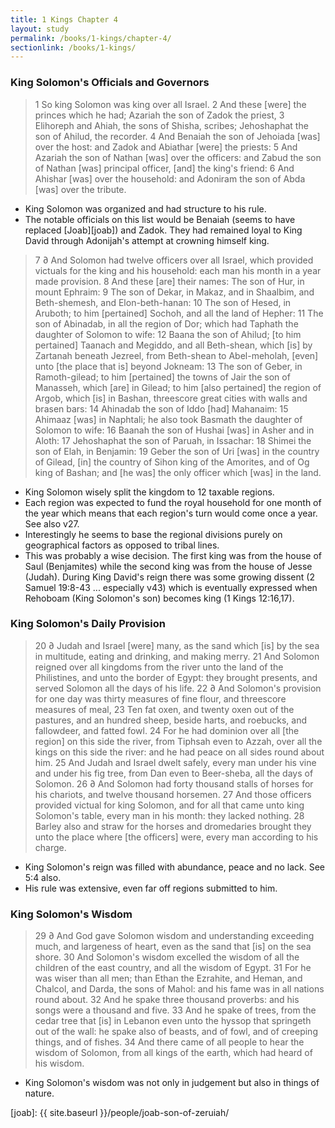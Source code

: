 ```yaml
---
title: 1 Kings Chapter 4
layout: study
permalink: /books/1-kings/chapter-4/
sectionlink: /books/1-kings/
---
```


### King Solomon's Officials and Governors

> 1 So king Solomon was king over all Israel.
> 2 And these [were] the princes which he had; Azariah the son of Zadok the priest,
> 3 Elihoreph and Ahiah, the sons of Shisha, scribes; Jehoshaphat the son of Ahilud, the recorder.
> 4 And Benaiah the son of Jehoiada [was] over the host: and Zadok and Abiathar [were] the priests:
> 5 And Azariah the son of Nathan [was] over the officers: and Zabud the son of Nathan [was] principal officer, [and] the king's friend:
> 6 And Ahishar [was] over the household: and Adoniram the son of Abda [was] over the tribute.

* King Solomon was organized and had structure to his rule.
* The notable officials on this list would be Benaiah (seems to have replaced
[Joab][joab]) and Zadok. They had remained loyal to King David through Adonijah's
attempt at crowning himself king.

> 7 ∂ And Solomon had twelve officers over all Israel, which provided victuals for the king and his household: each man his month in a year made provision.
> 8 And these [are] their names: The son of Hur, in mount Ephraim:
> 9 The son of Dekar, in Makaz, and in Shaalbim, and Beth-shemesh, and Elon-beth-hanan:
> 10 The son of Hesed, in Aruboth; to him [pertained] Sochoh, and all the land of Hepher:
> 11 The son of Abinadab, in all the region of Dor; which had Taphath the daughter of Solomon to wife:
> 12 Baana the son of Ahilud; [to him pertained] Taanach and Megiddo, and all Beth-shean, which [is] by Zartanah beneath Jezreel, from Beth-shean to Abel-meholah, [even] unto [the place that is] beyond Jokneam:
> 13 The son of Geber, in Ramoth-gilead; to him [pertained] the towns of Jair the son of Manasseh, which [are] in Gilead; to him [also pertained] the region of Argob, which [is] in Bashan, threescore great cities with walls and brasen bars:
> 14 Ahinadab the son of Iddo [had] Mahanaim:
> 15 Ahimaaz [was] in Naphtali; he also took Basmath the daughter of Solomon to wife:
> 16 Baanah the son of Hushai [was] in Asher and in Aloth:
> 17 Jehoshaphat the son of Paruah, in Issachar:
> 18 Shimei the son of Elah, in Benjamin:
> 19 Geber the son of Uri [was] in the country of Gilead, [in] the country of Sihon king of the Amorites, and of Og king of Bashan; and [he was] the only officer which [was] in the land.

* King Solomon wisely split the kingdom to 12 taxable regions.
* Each region was expected to fund the royal household for one month of the year
which means that each region's turn would come once a year. See also v27.
* Interestingly he seems to base the regional divisions purely on geographical
factors as opposed to tribal lines.
* This was probably a wise decision. The first king was from the house of Saul
(Benjamites) while the second king was from the house of Jesse (Judah). During
King David's reign there was some growing dissent (2 Samuel 19:8-43 ...
especially v43) which is eventually expressed when Rehoboam (King Solomon's son)
becomes king (1 Kings 12:16,17).


### King Solomon's Daily Provision

> 20 ∂ Judah and Israel [were] many, as the sand which [is] by the sea in multitude, eating and drinking, and making merry.
> 21 And Solomon reigned over all kingdoms from the river unto the land of the Philistines, and unto the border of Egypt: they brought presents, and served Solomon all the days of his life.
> 22 ∂ And Solomon's provision for one day was thirty measures of fine flour, and threescore measures of meal,
> 23 Ten fat oxen, and twenty oxen out of the pastures, and an hundred sheep, beside harts, and roebucks, and fallowdeer, and fatted fowl.
> 24 For he had dominion over all [the region] on this side the river, from Tiphsah even to Azzah, over all the kings on this side the river: and he had peace on all sides round about him.
> 25 And Judah and Israel dwelt safely, every man under his vine and under his fig tree, from Dan even to Beer-sheba, all the days of Solomon.
> 26 ∂ And Solomon had forty thousand stalls of horses for his chariots, and twelve thousand horsemen.
> 27 And those officers provided victual for king Solomon, and for all that came unto king Solomon's table, every man in his month: they lacked nothing.
> 28 Barley also and straw for the horses and dromedaries brought they unto the place where [the officers] were, every man according to his charge.

* King Solomon's reign was filled with abundance, peace and no lack. See 5:4 also.
* His rule was extensive, even far off regions submitted to him.


### King Solomon's Wisdom

> 29 ∂ And God gave Solomon wisdom and understanding exceeding much, and largeness of heart, even as the sand that [is] on the sea shore.
> 30 And Solomon's wisdom excelled the wisdom of all the children of the east country, and all the wisdom of Egypt.
> 31 For he was wiser than all men; than Ethan the Ezrahite, and Heman, and Chalcol, and Darda, the sons of Mahol: and his fame was in all nations round about.
> 32 And he spake three thousand proverbs: and his songs were a thousand and five.
> 33 And he spake of trees, from the cedar tree that [is] in Lebanon even unto the hyssop that springeth out of the wall: he spake also of beasts, and of fowl, and of creeping things, and of fishes.
> 34 And there came of all people to hear the wisdom of Solomon, from all kings of the earth, which had heard of his wisdom.

* King Solomon's wisdom was not only in judgement but also in things of nature.

[joab]: {{ site.baseurl }}/people/joab-son-of-zeruiah/
